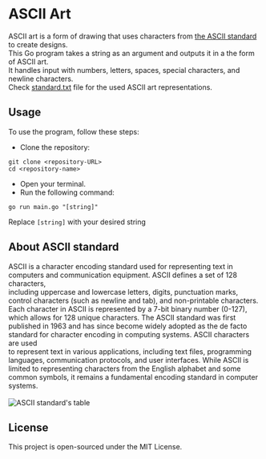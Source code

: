 # ASCII Art
ASCII art is a form of drawing that uses characters from [the ASCII standard](#about-ascii-standard) to create designs.  
This Go program takes a string as an argument and outputs it in a the form of ASCII art.  
It handles input with numbers, letters, spaces, special characters, and newline characters.  
Check [standard.txt](standard.txt) file for the used ASCII art representations.  

## Usage
To use the program, follow these steps: 
- Clone the repository:
```console
git clone <repository-URL>
cd <repository-name>
```
- Open your terminal.  
- Run the following command:  
```console
go run main.go "[string]"
```
Replace `[string]` with your desired string  

## About ASCII standard
ASCII is a character encoding standard used for representing text in computers and communication equipment. ASCII defines a set of 128 characters,  
including uppercase and lowercase letters, digits, punctuation marks, control characters (such as newline and tab), and non-printable characters.  
Each character in ASCII is represented by a 7-bit binary number (0-127), which allows for 128 unique characters. The ASCII standard was first  
published in 1963 and has since become widely adopted as the de facto standard for character encoding in computing systems. ASCII characters are used  
to represent text in various applications, including text files, programming languages, communication protocols, and user interfaces. While ASCII is  
limited to representing characters from the English alphabet and some common symbols, it remains a fundamental encoding standard in computer systems.  
<br><img src="https://miro.medium.com/v2/resize:fit:720/format:webp/1*eAXbNbea4U3szQPbNgW12Q.png" alt="ASCII standard's table" style="margin: 0 auto;">

## License
This project is open-sourced under the MIT License.  
